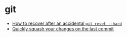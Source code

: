 # git 

* [How to recover after an accidental `git reset --hard`](how-to-recover-after-an-accidental-git-reset-hard.md)
* [Quickly squash your changes on the last commit](quickly-squash-your-changes-on-the-last-commit.md)
